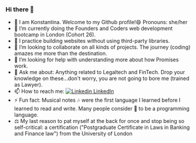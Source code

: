 ### Hi there 👋
- 🤝 I am Konstantina. Welcome to my Github profile!😄 Pronouns: she/her
- 🔭 I’m currently doing the Founders and Coders web development bootcamp in London (Cohort 26).
- 🌱 I practice building websites without using third-party libraries.
- 👯 I’m looking to collaborate on all kinds of projects. The journey (coding) amazes me more than the destination.
- 🤔 I’m looking for help with understanding more about how Promises work.
- 💬 Ask me about: Anything related to Legaltech and FinTech. Drop your knowledge on these...don't worry, you are not going to bore me (trained as Lawyer).
- 📫 How to reach me: [![Linkedin](https://i.stack.imgur.com/gVE0j.png) LinkedIn](https://www.linkedin.com/in/konstantinakatmada/)
- ⚡ Fun fact: Musical notes 🎶 were the first language I learned before I learned to read and write. Many people consider 🎼 to be a programming language.
 - ⚖️ My last reason to pat myself at the back for once and stop being so self-critical: a certification ("Postgraduate Certificate in Laws in Banking and Finance law")	from the University of London
